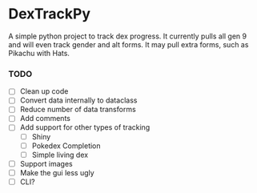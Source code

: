 # DexTrackPy
A simple python project to track dex progress. It currently pulls all gen 9 and will even track gender and alt forms. It may pull extra forms, such as Pikachu with Hats.

### TODO
- [ ] Clean up code
- [ ] Convert data internally to dataclass
- [ ] Reduce number of data transforms
- [ ] Add comments
- [ ] Add support for other types of tracking
  - [ ] Shiny
  - [ ] Pokedex Completion
  - [ ] Simple living dex
- [ ] Support images
- [ ] Make the gui less ugly
- [ ] CLI?
